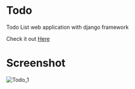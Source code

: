 # Todo
Todo List web application with django framework

Check it out [Here](https://justinnonso05.pythonanywhere.com)

# Screenshot


![Todo_1](https://github.com/justinnonso05/Todo/assets/123962732/fad84468-849a-4387-aa73-5e4e1fa2678f)
